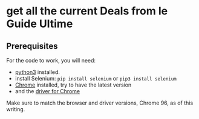 # get all the current Deals from le Guide Ultime

## Prerequisites

For the code to work, you will need:

- [python3](https://www.python.org/downloads/) installed.
- install Selenium: `pip install selenium` or `pip3 install selenium`
- [Chrome](https://www.google.com/chrome/) installed, try to have the latest version
- and the [driver for Chrome](https://sites.google.com/chromium.org/driver/downloads)

Make sure to match the browser and driver versions, Chrome 96, as of this writing.

